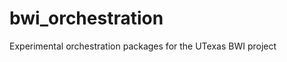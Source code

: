 bwi_orchestration
=================

Experimental orchestration packages for the UTexas BWI project
